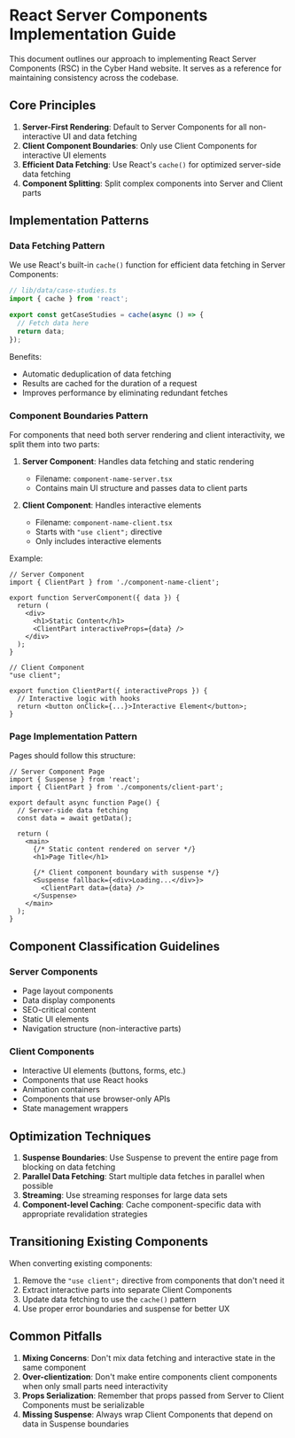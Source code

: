 # React Server Components Implementation Guide

This document outlines our approach to implementing React Server Components (RSC) in the Cyber Hand website. It serves as a reference for maintaining consistency across the codebase.

## Core Principles

1. **Server-First Rendering**: Default to Server Components for all non-interactive UI and data fetching
2. **Client Component Boundaries**: Only use Client Components for interactive UI elements
3. **Efficient Data Fetching**: Use React's `cache()` for optimized server-side data fetching
4. **Component Splitting**: Split complex components into Server and Client parts

## Implementation Patterns

### Data Fetching Pattern

We use React's built-in `cache()` function for efficient data fetching in Server Components:

```typescript
// lib/data/case-studies.ts
import { cache } from 'react';

export const getCaseStudies = cache(async () => {
  // Fetch data here
  return data;
});
```

Benefits:
- Automatic deduplication of data fetching
- Results are cached for the duration of a request
- Improves performance by eliminating redundant fetches

### Component Boundaries Pattern

For components that need both server rendering and client interactivity, we split them into two parts:

1. **Server Component**: Handles data fetching and static rendering
   - Filename: `component-name-server.tsx`
   - Contains main UI structure and passes data to client parts

2. **Client Component**: Handles interactive elements
   - Filename: `component-name-client.tsx`
   - Starts with `"use client";` directive
   - Only includes interactive elements

Example:

```tsx
// Server Component
import { ClientPart } from './component-name-client';

export function ServerComponent({ data }) {
  return (
    <div>
      <h1>Static Content</h1>
      <ClientPart interactiveProps={data} />
    </div>
  );
}
```

```tsx
// Client Component
"use client";

export function ClientPart({ interactiveProps }) {
  // Interactive logic with hooks
  return <button onClick={...}>Interactive Element</button>;
}
```

### Page Implementation Pattern

Pages should follow this structure:

```tsx
// Server Component Page
import { Suspense } from 'react';
import { ClientPart } from './components/client-part';

export default async function Page() {
  // Server-side data fetching
  const data = await getData();
  
  return (
    <main>
      {/* Static content rendered on server */}
      <h1>Page Title</h1>
      
      {/* Client component boundary with suspense */}
      <Suspense fallback={<div>Loading...</div>}>
        <ClientPart data={data} />
      </Suspense>
    </main>
  );
}
```

## Component Classification Guidelines

### Server Components
- Page layout components
- Data display components
- SEO-critical content
- Static UI elements
- Navigation structure (non-interactive parts)

### Client Components
- Interactive UI elements (buttons, forms, etc.)
- Components that use React hooks
- Animation containers
- Components that use browser-only APIs
- State management wrappers

## Optimization Techniques

1. **Suspense Boundaries**: Use Suspense to prevent the entire page from blocking on data fetching
2. **Parallel Data Fetching**: Start multiple data fetches in parallel when possible
3. **Streaming**: Use streaming responses for large data sets
4. **Component-level Caching**: Cache component-specific data with appropriate revalidation strategies

## Transitioning Existing Components

When converting existing components:

1. Remove the `"use client";` directive from components that don't need it
2. Extract interactive parts into separate Client Components
3. Update data fetching to use the `cache()` pattern
4. Use proper error boundaries and suspense for better UX

## Common Pitfalls

1. **Mixing Concerns**: Don't mix data fetching and interactive state in the same component
2. **Over-clientization**: Don't make entire components client components when only small parts need interactivity
3. **Props Serialization**: Remember that props passed from Server to Client Components must be serializable
4. **Missing Suspense**: Always wrap Client Components that depend on data in Suspense boundaries
